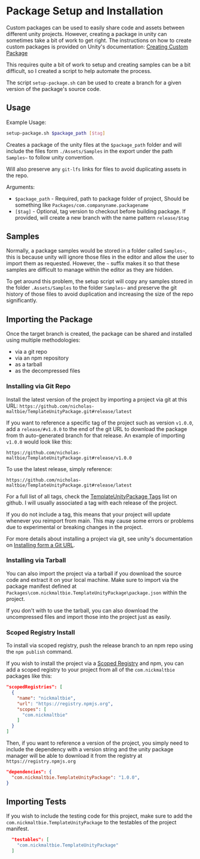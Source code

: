 # Package Setup and Installation

Custom packages can be used to easily share code and assets between different
unity projects. However, creating a package in unity can sometimes take
a bit of work to get right. The instructions on how to create custom
packages is provided on Unity's documentation:
[Creating Custom Package](https://docs.unity3d.com/2022.1/Documentation/Manual/CustomPackages.html)

This requires quite a bit of work to setup and creating samples can be
a bit difficult, so I created a script to help automate the process.

The script `setup-package.sh` can be used to create a branch
for a given version of the package's source code.

## Usage

Example Usage:

```bash
setup-package.sh $package_path [$tag]
```

Creates a package of the unity files at the `$package_path` folder
and will include the files form `./Assets/Samples` in the export
under the path `Samples~` to follow unity convention.

Will also preserve any `git-lfs` links for files to avoid
duplicating assets in the repo.

Arguments:

* `$package_path` - Required, path to package folder of project,
      Should be something like `Packages/com.companyname.packagename`
* `[$tag]` - Optional, tag version to checkout before building
      package. If provided, will create a new branch with
      the name pattern `release/$tag`

## Samples

Normally, a package samples would be stored in a folder called `Samples~`, this
is because unity will ignore those files in the editor and allow the user
to import them as requested. However, the `~` suffix makes it so that these
samples are difficult to manage within the editor as they are hidden.

To get around this problem, the setup script will copy any samples stored
in the folder `.Assets/Samples` to the folder `Samples~` and preserve
the git history of those files to avoid duplication and increasing the size of
the repo significantly.

## Importing the Package

Once the target branch is created, the package can be shared and installed
using multiple methodologies:

* via a git repo
* via an npm repository
* as a tarball
* as the decompressed files

### Installing via Git Repo

Install the latest version of the project by importing a project via git
at this URL:
`https://github.com/nicholas-maltbie/TemplateUnityPackage.git#release/latest`

If you want to reference a specific tag of the project such as version `v1.0.0`,
add a `release/#v1.0.0` to the end of the git URL to download the package
from th auto-generated branch for that release. An example of importing `v1.0.0`
would look like this:

```text
https://github.com/nicholas-maltbie/TemplateUnityPackage.git#release/v1.0.0
```

To use the latest release, simply reference:

```text
https://github.com/nicholas-maltbie/TemplateUnityPackage.git#release/latest
```

For a full list of all tags, check the
[TemplateUnityPackage Tags](https://github.com/nicholas-maltbie/TemplateUnityPackage/tags)
list on github. I will usually associated a tag with each release of the project.

If you do not include a tag, this means that your project will update whenever
you reimport from main. This may cause some errors or problems due to
experimental or breaking changes in the project.

For more details about installing a project via git, see unity's documentation
on [Installing form a Git URL](https://docs.unity3d.com/Manual/upm-ui-giturl.html#:~:text=%20Select%20Add%20package%20from%20git%20URL%20from,repository%20directly%20rather%20than%20from%20a%20package%20registry.).

### Installing via Tarball

You can also import the project via a tarball if you download the source
code and extract it on your local machine. Make sure to import
via the package manifest defined at
`Packages\com.nickmaltbie.TemplateUnityPackage\package.json`
within the project.

If you don't with to use the tarball, you can also download the uncompressed
files and import those into the project just as easily.

### Scoped Registry Install

To install via scoped registry, push the release branch to an npm repo using the
`npm publish` command.

If you wish to install the project via a
[Scoped Registry](https://docs.unity3d.com/Manual/upm-scoped.html)
and npm, you can add a scoped registry to your project from all of the
`com.nickmaltbie` packages like this:

```json
"scopedRegistries": [
  {
    "name": "nickmaltbie",
    "url": "https://registry.npmjs.org",
    "scopes": [
      "com.nickmaltbie"
    ]
  }
]
```

Then, if you want to reference a version of the project, you simply
need to include the dependency with a version string and the unity package
manager will be able to download it from the registry at
`https://registry.npmjs.org`

```json
"dependencies": {
  "com.nickmaltbie.TemplateUnityPackage": "1.0.0",
}
```

## Importing Tests

If you wish to include the testing code for this project, make sure to add
the `com.nickmaltbie.TemplateUnityPackage` to the testables
of the project manifest.

```json
  "testables": [
    "com.nickmaltbie.TemplateUnityPackage"
  ]
```
